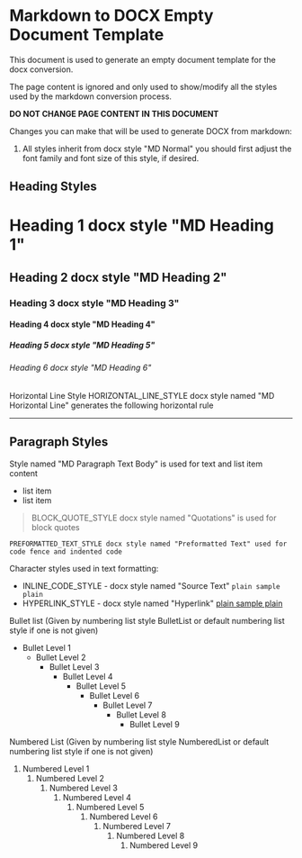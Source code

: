 ﻿# Markdown to DOCX Empty Document Template

This document is used to generate an empty document template for the docx conversion.

The page content is ignored and only used to show/modify all the styles used by the markdown conversion process.

**DO NOT CHANGE PAGE CONTENT IN THIS DOCUMENT**

Changes you can make that will be used to generate DOCX from markdown:

1.	All styles inherit from docx style "MD Normal" you should first adjust the font family and font size of this style, if desired.

## Heading Styles

# Heading 1 docx style "MD Heading 1"

## Heading 2 docx style "MD Heading 2"

### Heading 3 docx style "MD Heading 3"

#### Heading 4 docx style "MD Heading 4"

##### Heading 5 docx style "MD Heading 5"

###### Heading 6 docx style "MD Heading 6"

Horizontal Line Style
HORIZONTAL_LINE_STYLE docx style named "MD Horizontal Line" generates the following horizontal rule

-----------

## Paragraph Styles

Style named "MD Paragraph Text Body" is used for text and list item content

* list item
* list item

> BLOCK_QUOTE_STYLE docx style named "Quotations" is used for block quotes

```
PREFORMATTED_TEXT_STYLE docx style named "Preformatted Text" used for code fence and indented code
```

Character styles used in text formatting:

* INLINE_CODE_STYLE - docx style named "Source Text" `plain sample plain`
* HYPERLINK_STYLE - docx style named "Hyperlink" [plain sample plain](http://www.google.com)

Bullet list (Given by numbering list style BulletList or default numbering list style if one is not given)

* Bullet Level 1
  * Bullet Level 2
    * Bullet Level 3
      * Bullet Level 4
        * Bullet Level 5
          * Bullet Level 6
            * Bullet Level 7
              * Bullet Level 8
                * Bullet Level 9

Numbered List (Given by numbering list style NumberedList or default numbering list style if one is not given)

1. Numbered Level 1
   1. Numbered Level 2
      1. Numbered Level 3
         1. Numbered Level 4
            1. Numbered Level 5
               1. Numbered Level 6
                  1. Numbered Level 7
                     1. Numbered Level 8
                        1. Numbered Level 9
